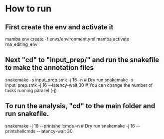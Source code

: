 # How to run

## First create the env and activate it
mamba env create -f envs/environment.yml
mamba activate rna_editing_env

## Next "cd" to "input_prep/" and run the snakefile to make the annotation files
snakemake -s input_prep.smk -j 16 -n # Dry run
snakemake -s input_prep.smk -j 16 --latency-wait 30 # You can change the number of tasks running parallel (-j)

## To run the analysis, "cd" to the main folder and run snakefile.
snakemake -j 16 --printshellcmds -n # Dry run
snakemake -j 16 --printshellcmds --latency-wait 30
